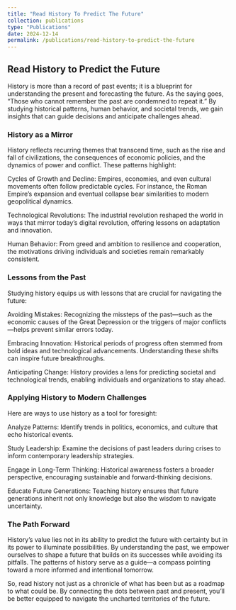 ```yaml
---
title: "Read History To Predict The Future"
collection: publications
type: "Publications"
date: 2024-12-14
permalink: /publications/read-history-to-predict-the-future
---
```



## Read History to Predict the Future

History is more than a record of past events; it is a blueprint for understanding the present and forecasting the future. As the saying goes, “Those who cannot remember the past are condemned to repeat it.” By studying historical patterns, human behavior, and societal trends, we gain insights that can guide decisions and anticipate challenges ahead.

### History as a Mirror

History reflects recurring themes that transcend time, such as the rise and fall of civilizations, the consequences of economic policies, and the dynamics of power and conflict. These patterns highlight:

Cycles of Growth and Decline: Empires, economies, and even cultural movements often follow predictable cycles. For instance, the Roman Empire’s expansion and eventual collapse bear similarities to modern geopolitical dynamics.

Technological Revolutions: The industrial revolution reshaped the world in ways that mirror today’s digital revolution, offering lessons on adaptation and innovation.

Human Behavior: From greed and ambition to resilience and cooperation, the motivations driving individuals and societies remain remarkably consistent.

### Lessons from the Past

Studying history equips us with lessons that are crucial for navigating the future:

Avoiding Mistakes: Recognizing the missteps of the past—such as the economic causes of the Great Depression or the triggers of major conflicts—helps prevent similar errors today.

Embracing Innovation: Historical periods of progress often stemmed from bold ideas and technological advancements. Understanding these shifts can inspire future breakthroughs.

Anticipating Change: History provides a lens for predicting societal and technological trends, enabling individuals and organizations to stay ahead.

### Applying History to Modern Challenges

Here are ways to use history as a tool for foresight:

Analyze Patterns: Identify trends in politics, economics, and culture that echo historical events.

Study Leadership: Examine the decisions of past leaders during crises to inform contemporary leadership strategies.

Engage in Long-Term Thinking: Historical awareness fosters a broader perspective, encouraging sustainable and forward-thinking decisions.

Educate Future Generations: Teaching history ensures that future generations inherit not only knowledge but also the wisdom to navigate uncertainty.

### The Path Forward

History’s value lies not in its ability to predict the future with certainty but in its power to illuminate possibilities. By understanding the past, we empower ourselves to shape a future that builds on its successes while avoiding its pitfalls. The patterns of history serve as a guide—a compass pointing toward a more informed and intentional tomorrow.

So, read history not just as a chronicle of what has been but as a roadmap to what could be. By connecting the dots between past and present, you’ll be better equipped to navigate the uncharted territories of the future.

